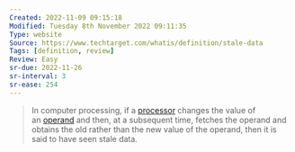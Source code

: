 ```yaml
---
Created: 2022-11-09 09:15:18
Modified: Tuesday 8th November 2022 09:11:35
Type: website
Source: https://www.techtarget.com/whatis/definition/stale-data
Tags: [definition, review]
Review: Easy
sr-due: 2022-11-26
sr-interval: 3
sr-ease: 254
---
```


> In computer processing, if a [processor](https://www.techtarget.com/whatis/definition/processor) changes the value of an [operand](https://www.techtarget.com/whatis/definition/operand) and then, at a subsequent time, fetches the operand and obtains the old rather than the new value of the operand, then it is said to have seen stale data.
